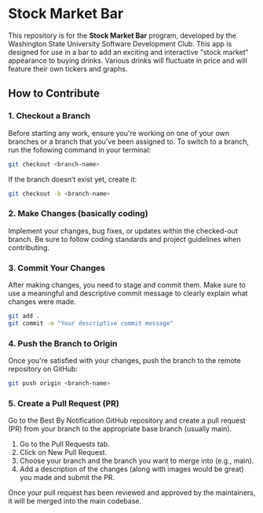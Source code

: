 # Stock Market Bar

This repository is for the **Stock Market Bar** program, developed by the Washington State University Software Development Club. This app is designed for use in a bar to add an exciting and interactive "stock market" appearance to buying drinks. Various drinks will fluctuate in price and will feature their own tickers and graphs.

## How to Contribute

### 1. Checkout a Branch

Before starting any work, ensure you're working on one of your own branches or a branch that you've been assigned to. To switch to a branch, run the following command in your terminal:

```bash
git checkout <branch-name>
```

If the branch doesn’t exist yet, create it:

```bash
git checkout -b <branch-name>
```
### 2. Make Changes (basically coding)
Implement your changes, bug fixes, or updates within the checked-out branch. Be sure to follow coding standards and project guidelines when contributing.

### 3. Commit Your Changes
After making changes, you need to stage and commit them. Make sure to use a meaningful and descriptive commit message to clearly explain what changes were made.

```bash
git add .
git commit -m "Your descriptive commit message"
```
### 4. Push the Branch to Origin
Once you're satisfied with your changes, push the branch to the remote repository on GitHub:

```bash
git push origin <branch-name>
```

### 5. Create a Pull Request (PR)
Go to the Best By Notification GitHub repository and create a pull request (PR) from your branch to the appropriate base branch (usually main).

1. Go to the Pull Requests tab.
2. Click on New Pull Request.
3. Choose your branch and the branch you want to merge into (e.g., main).
4. Add a description of the changes (along with images would be great) you made and submit the PR.
   
Once your pull request has been reviewed and approved by the maintainers, it will be merged into the main codebase.
